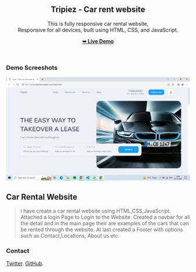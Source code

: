 <div align="center">

  <h2 align="center">Tripiez - Car rent website</h2>

  This is fully responsive car rental website, <br />Responsive for all devices, built using HTML, CSS, and JavaScript.

  <a href="https://Shishirr17.github.io/XenonStack/index.html"><strong>➥ Live Demo</strong></a>

</div>

<br />

### Demo Screeshots

![Tripiez Desktop Demo](./readme-images/Screenshot%20(16).png "Desktop Demo")

## Car Rental Website
>i have create a car rental website using HTML,CSS,JavaScript.
>Attached a login Page to Login to the Website.
>Created a navbar for all the detail and in the main page their are examples
of the cars that can be rented through the website.
>At last created a Footer with options such as Contact,Locations, About us etc.




### Contact

 [Twitter](https://www.twitter.com/Shishirr17).
 [GitHub](https://github.com/Shishirr17).



